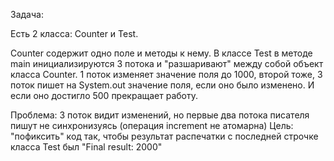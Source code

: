Задача:

Есть 2 класса: Counter и Test.

Counter содержит одно поле и методы к нему.
В классе Test в методе main инициализируются 3 потока и "разшаривают" между собой объект класса Counter.
1 поток изменяет значение поля до 1000, второй тоже, 3 поток пишет на System.out значение поля, если оно было изменено. 
И если оно достигло 500 прекращает работу.

Проблема: 3 поток видит изменений, но первые два потока писателя пишут не синхронизуясь (операция increment не атомарна)
Цель: "пофиксить" код так, чтобы результат распечатки с последней строчке класса Test был "Final result: 2000"